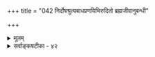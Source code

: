 +++
title = "042 निर्दोषश्रुत्यबाधप्रणयिभिरुदितो ब्रह्मजीवानुबन्धी"

+++
<details><summary>मूलम्</summary>

निर्दोषश्रुत्यबाधप्रणयिभिरुदितो ब्रह्मजीवानुबन्धी मायाविद्याविभागोऽप्यफल इह परोन्मोहनार्था हि माया ।  
मिथ्यार्थान् दर्शयित्वा विहरणमपि तैस्तादृशं भावयन्ती मायैव स्यादविद्या न कथमितरथा स्यादनुच्छेदनीया ॥ ४२ ॥
</details>

<details><summary>सर्वाङ्कषटीका - ४२</summary>

ब्रह्मणोऽविद्याश्रयत्वानुपपत्तिं परिजिहीर्षुः कश्चित् मायाविद्याविभागमाश्रयत् । तदनूद्य दूषयति- निर्दोषत्यादि । **निर्दोषश्रुत्यबाधप्रणयिभिः** = ब्रह्मणो निर्दोषत्वप्रतिपादकानाम् 'निरवद्यम्' इत्यादिश्रुतीनाम्तत्त्वमुक्ताकलापः 

454 

मिथ्यार्थान् दर्शयित्वा विहरणमपि तैस्तादृशं भावयन्ती 

मायैव स्यादविद्या न कथमितरथा स्यादनुच्छेदनीया ॥42॥ 

**अबाधे** = यथाश्रुतार्थस्य बाधाभावे **प्रणयिभिः** = **विश्वासवद्भिः** = तादृशश्रुतेर्यथा बाधो न स्यात्तथा निर्वाह्य- मिच्छद्भिः कैश्चित् **उदितः** = कथितः **ब्रह्मजीवानुबन्धी** = ब्रह्मानुबन्धी माया, जीवानुबन्धी अविद्या इति मायाविद्याविभागोऽपि **अफलः** = व्यर्थः । कुत इत्यत्र - **हि** = यतः माया **परोन्मोहनार्था** = इतरेषांव्यामोह- जननी **इह** =अस्मिन् शास्त्रे कथ्यत इत्यध्याहार्यम् ॥ 

अस्तु परेषां मोहजननी माया । ब्रह्मगता माया जीवान् मोहयति । जीवास्तु मुग्धाः अविद्याया आश्रया इति ब्रह्मणो निरवद्यत्वं जातमेवेत्यत्र स्वतात्पर्यं विवृणोति - मिथ्यार्थानित्यादिना । **मिथ्यार्थान्** = मिथ्याभूतानर्थान् **दर्शयित्वा** = जीवेभ्यः प्रदर्श्य, **तैः** = तादृशैर्मिथ्यार्थदर्शिभिः जीवैस्सह **तादृशम्** = मिथ्या- भूतम् **विहरणमपि** = लीलामपि **भावयन्ती** = ब्रह्मणः संपादयन्ती सा अविद्या मायैव **स्यात्** = अविद्यारूपैव कथं न स्यात्? मायया मोहितैः जीवैस्सह विहरणं हि सृष्टेरुद्देश इति 'लोकवत्तु लीलाकैवल्यम्' (ब्र.सू.2- 1) इत्युक्तम् । एवं यदि लीला कर्तव्या, तर्हि ब्रह्मणोऽपि मिथ्याभूतार्थदर्शनमावश्यकम् । लोके तु मायाविनः पुरुषा मिथ्यार्थान् इतरेभ्य एव प्रदर्शयन्ति, न तु स्वयं तत्पश्येयुः । ब्रह्म यदि स्वयमपि मिथ्याभूतानर्थान् पश्येत्, तर्हि भ्रान्तिदर्शनात् मायाविद्याविभागो निरर्थक इत्यत एव प्रथममेव ' अफलः' इत्युक्तम् । ननु जीवास्तु भ्रान्ताः । ब्रह्म तु न भ्रान्तम् । यथा वा 'एकश्चन्द्रः' इति ज्ञानवतामपि अङ्गुल्यवष्टम्भादिना द्विचन्द्रदर्शनं भवति, अथापि द्रष्टुः भीत्यादिकं न भवति, तद्वत् मिथ्यात्वेनैव जगद्दर्शनं ब्रह्मणः । जीवस्य तु सत्यत्वेन जगद्दर्शनमित्यस्ति महान् विशेष इति ब्रह्मणो नाविद्या, किन्तु मायैवेति चेत्तत्राह - **इतरथा** = यद्येतादृशदर्शनं न दोषः, तर्हि सा माया अनुच्छेदनीया **स्यात्** = निवर्तनीया न स्यात् । 'भूयश्चान्ते विश्वमायानिवृत्तिः' (श्वे. 1-10 ) इति सकलविधमायाया अपि निवृत्तिरेवाभिधीयते । द्विचन्द्रदर्शनादावपि अङ्गुल्यवष्टम्भो दोष एव, अविद्यमानवस्तुदर्शनहेतुत्वात् । तद्वत् मायापि अविद्यमानजगद्दर्शनहेतुत्वाद्दोष एव । अतश्च स्वव्यतिरिक्तसर्वनिवृत्तिरेव परमपुरुषार्थ इति ब्रह्मणो मायासंबन्धोऽपि दोष एव । अतश्च घट्टकुट्ट्यां प्रभातम् । अतो मायाविद्याविभागोऽपि नेष्टसाधकः ॥ 

अयमाशयः परेषाम् – 'ब्रह्मैव स्वाविद्यया संसरति, स्वविद्यया मुच्यते' इत्यत्र, स्वाविद्ययेत्यस्य स्वविषयिणी अविद्येत्यर्थः । एवं स्वविद्ययेत्यत्रापि । ब्रह्मविषयिण्या अविद्याया आश्रयः ब्रह्मैव । अयमेव ब्रह्माज्ञानवादः । एभिः ब्रह्मणोऽज्ञानाश्रयत्वमसहमानैः जरदद्वैतिभिः प्रायः परिणामाद्वैतिभिः भर्तृप्रपञ्चादिभिः मायाविद्ययोर्भेद उक्तः । तत्र माया ब्रह्मनिष्ठा, अविद्या तु जीवनिष्ठा इति ब्रह्मणोऽविद्याश्रयत्वं परिहृतम् । परन्तु लोके मायावी परानेव मोहयति, न त्वात्मानम् । 'मायामोहितः' इत्यादावपि ऐन्द्रजालिकादिमायया पर एव मोहितः । प्रकृते ब्रह्मव्यतिरिक्तस्य कस्यापि तदानीमभावात्, अनेनैव कल्पनेऽन्योन्याश्रयादिदोषाच्च नेष्टसिद्धिः । अत्र तु 'ब्रह्मैव संसरति स्वमायया' इति पक्षो दूष्यते ॥ 

188. 

455 

[ ब्रह्मणो जगदुपादानत्वनिर्वाहः ] 

मिथ्याभूतस्य सत्यं निरुपधि भजते न ह्युपादानभावं 

तस्योपाधिश्च मिथ्यात्मक इति निरधिष्ठानता नास्य युक्ता । 



वस्तुतस्तु - अविद्या इति विद्येतरत् किञ्चिद्वस्त्वेव विवक्षितम्, अदित्यसुरादिपदवत् । दितिरिति कश्यपप्रजापतेर्ज्येष्ठपत्नी । तदन्या तत्पत्नी अदितिरिति । एवमसुरपदमपि । इयं प्राचां प्रक्रिया । एवं अविद्यापदमपि तत्तत्प्रकरणानुरोधेन कर्म वा अन्यद्वा किञ्चिदभिधत्ते भावात्मकमेव स्वतः । अत एव भावरूपाज्ञानसाधनकेशोऽपि वृथा, तन्निरासप्रयासोऽपि ॥ 

काकदन्तपरीक्षावदेतादृशपरीक्षणम् । यद्यप्यध्यात्मशास्त्रेषु नाधिकं शोभतेऽञ्जसा ॥ तथाप्याचार्यवर्यास्तु तत्कालादिसमीक्षया । यक्षानुरूपन्यायेन किञ्चिदूचुस्तु वैभवात् ॥ गतः कालस्तादृशोऽद्येत्यवधेयं मनीषिभिः । शब्दस्य वर्धनं त्यक्त्वा वस्तुतत्त्वं विचिन्त्यताम् । अदितिश्च दितिश्चास्तां पत्न्यौ कश्यपसंमते । विद्याविद्ये मिलित्वैव साधनं नस्समीरिते ॥ ‘अविद्या कर्मसंज्ञान्ये' त्यार्षं वाक्यमपीक्ष्यताम् । अतो मायाश्रयत्वं तद्ब्रह्मणः कल्पितं धिया ॥ यतो मायेति नास्त्येव पृथक्काचित् स्वरूपतः । धर्मभूतज्ञानवत्सा कामादिपदबोधिता ॥ लीलोपकरणं सा तु ब्रह्मणो जगदीशितुः । प्रश्नातीतेति तात्पर्यादाह लीलापदं मुनिः ॥ 

ननु नेत्रदोषमूलकं द्विचन्द्रदर्शनं द्रष्टुः भयादिजनकं भवति । एकश्चन्द्रः' इति जानन्नेव कश्चित् बुद्धिपूर्वकमङ्गुल्यवष्टंभादिहेतुना चन्द्रद्वयं यदि पश्यति, तस्य भयादिकं न भवत्येव । एवमेवैन्द्रजालिक इतरान् व्यामोहयन् क्रीडति । स्वयं तु स्वसामर्थ्यं पश्यन्नन्दतीत्यदोष इति चेत्- 

तर्हि स्वीक्रियतां लीलावादः प्राज्ञैस्समीरितः । त्यज मिथ्यात्ववादं च ब्रह्मवैभवहारकम् ॥ तूष्णीं वा तिष्ठ दुर्ज्ञेयं तत्त्वं मत्वा सतामपि । गच्छ श्रेयस्करे मार्गे न मायावशगो भव ॥ ४२ ॥
</details>
